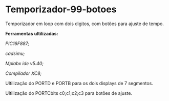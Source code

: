 # Temporizador-99-botoes

Temporizador em loop com dois digitos, com botões para ajuste de tempo.

**Ferramentas ultilizadas:**

*PIC16F887;*

*cadsimu;*

*Mplabx ide v5.40;*

*Compilador XC8;*

Ultilização do PORTD e PORTB para os dois displays de 7 segmentos.

Ultilização do PORTCbits c0;c1;c2;c3 para botões de ajuste.

